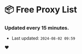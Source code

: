 # :package: Free Proxy List
### Updated every 15 minutes.

- Last updated: `2024-08-02 09:59`

:heart:
